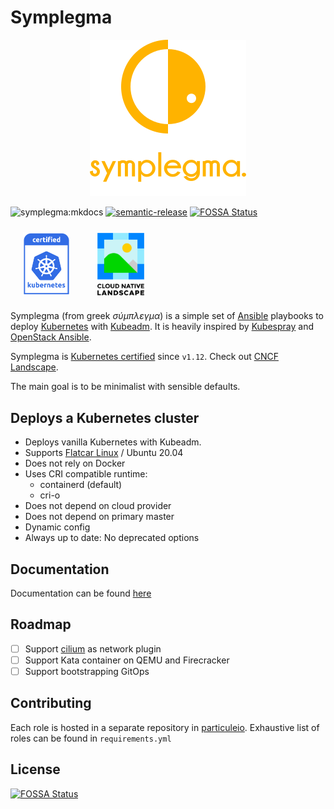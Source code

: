 # Symplegma

<p align="center">
  <img src="images/logo.png">
</p>

![symplegma:mkdocs](https://github.com/clusterfrak-dynamics/symplegma/workflows/symplegma:mkdocs/badge.svg)
[![semantic-release](https://img.shields.io/badge/%20%20%F0%9F%93%A6%F0%9F%9A%80-semantic--release-e10079.svg)](https://github.com/semantic-release/semantic-release)
[![FOSSA Status](https://app.fossa.io/api/projects/git%2Bgithub.com%2Fclusterfrak-dynamics%2Fsymplegma.svg?type=shield)](https://app.fossa.io/projects/git%2Bgithub.com%2Fclusterfrak-dynamics%2Fsymplegma?ref=badge_shield)

<p align="left">
<a href="https://github.com/cncf/k8s-conformance"><img src="https://github.com/cncf/artwork/raw/master/projects/kubernetes/certified-kubernetes/versionless/color/certified-kubernetes-color.png" alt="Certified Kubernetes" title="Certified Kubernetes" width=75 style="vertical-align:middle;margin:10px 20px" /></a>
<a href="https://landscape.cncf.io/format=card-mode&organization=particule&selected=symplegma"><img src="https://github.com/cncf/artwork/raw/master/other/cncf-landscape/stacked/color/cncf-landscape-stacked-color.png" alt="Certified Kubernetes" title="Certified Kubernetes" width=75 style="vertical-align:middle;margin:10px 20px" /></a>
</p>

Symplegma (from greek *σύμπλεγμα*) is a simple set of [Ansible](https://www.ansible.com/) playbooks to deploy [Kubernetes](https://kubernetes.io/) with [Kubeadm](https://kubernetes.io/docs/setup/independent/high-availability/). It is heavily inspired by [Kubespray](https://github.com/kubernetes-incubator/kubespray) and [OpenStack Ansible](https://docs.openstack.org/openstack-ansible/latest/).

Symplegma is [Kubernetes certified](https://github.com/cncf/k8s-conformance/tree/master/v1.20/symplegma) since `v1.12`. Check out [CNCF Landscape](https://landscape.cncf.io/).

The main goal is to be minimalist with sensible defaults.

## Deploys a Kubernetes cluster

- Deploys vanilla Kubernetes with Kubeadm.
- Supports [Flatcar Linux](https://www.flatcar-linux.org/) / Ubuntu 20.04
- Does not rely on Docker
- Uses CRI compatible runtime:
    - containerd (default)
    - cri-o
- Does not depend on cloud provider
- Does not depend on primary master
- Dynamic config
- Always up to date: No deprecated options

## Documentation

Documentation can be found [here](https://particuleio.github.io/symplegma/)

## Roadmap

- [ ] Support [cilium](https://github.com/cilium/cilium) as network plugin
- [ ] Support Kata container on QEMU and Firecracker
- [ ] Support bootstrapping GitOps

## Contributing

Each role is hosted in a separate repository in [particuleio](https://github.com/particuleio). Exhaustive list of roles can be found in `requirements.yml`

## License
[![FOSSA Status](https://app.fossa.io/api/projects/git%2Bgithub.com%2Fclusterfrak-dynamics%2Fsymplegma.svg?type=large)](https://app.fossa.io/projects/git%2Bgithub.com%2Fclusterfrak-dynamics%2Fsymplegma?ref=badge_large)
